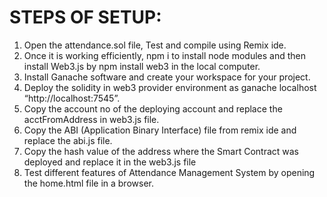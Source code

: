 # STEPS OF SETUP:
1. Open the attendance.sol file, Test and compile using Remix ide. <br />
2. Once it is working efficiently, npm i to install node modules and then install Web3.js by npm install web3 in the local computer.<br />
3. Install Ganache software and create your workspace for your project.<br />
4. Deploy the solidity in web3 provider environment as ganache localhost “http://localhost:7545”.<br />
5. Copy the account no of the deploying account and replace the acctFromAddress in web3.js file.<br />
6. Copy the ABI (Application Binary Interface) file from remix ide and replace the abi.js file.<br />
7. Copy the hash value of the address where the Smart Contract was deployed and replace it in the web3.js file <br />
8. Test different features of Attendance Management System by opening the home.html file in a browser.<br />
